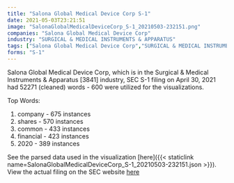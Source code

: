```yaml
---
title: "Salona Global Medical Device Corp S-1"
date: 2021-05-03T23:21:51
image: "SalonaGlobalMedicalDeviceCorp_S-1_20210503-232151.png"
companies: "Salona Global Medical Device Corp"
industry: "SURGICAL & MEDICAL INSTRUMENTS & APPARATUS"
tags: ["Salona Global Medical Device Corp","SURGICAL & MEDICAL INSTRUMENTS & APPARATUS","04-30-2021","S-1"]
forms: "S-1"
---
```

Salona Global Medical Device Corp, which is in the Surgical & Medical Instruments & Apparatus [3841] industry, SEC S-1 filing on April 30, 2021 had 52271 (cleaned) words - 600 were utilized for the visualizations.

Top Words:
1. company - 675 instances
2. shares - 570 instances
3. common - 433 instances
4. financial - 423 instances
5. 2020 - 389 instances


See the parsed data used in the visualization [here]({{< staticlink name=SalonaGlobalMedicalDeviceCorp_S-1_20210503-232151.json >}}).  
View the actual filing on the SEC website [here](https://www.sec.gov/Archives/edgar/data/1617765/0001062993-21-003964.txt)